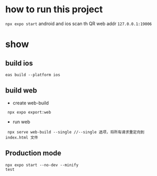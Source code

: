 # how to run this project
`npx expo start`
android and ios scan th QR
web addr
`127.0.0.1:19006`
# show
## build ios
```shell
eas build --platform ios
```
## build web
* create web-build
```shell
 npx expo export:web
 ```
*  run web
 ```shell
  npx serve web-build --single //--single 选项，将所有请求重定向到 index.html 文件
```
## Production mode 
```
npx expo start --no-dev --minify
test
